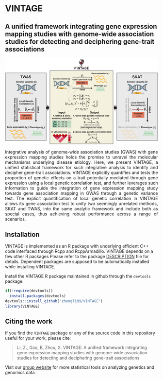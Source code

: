 # VINTAGE
## A unified framework integrating gene expression mapping studies with genome-wide association studies for detecting and deciphering gene-trait associations
![scheme](https://github.com/zhengli09/VINTAGE/blob/master/docs/schematic.png)
<p align="justify"> Integrative analysis of genome-wide association studies 
(GWAS) with gene expression mapping studies holds the promise to unravel the 
molecular mechanisms underlying disease etiology. Here, we present VINTAGE, 
a unified statistical framework for such integrative analysis to identify and 
decipher gene-trait associations. VINTAGE explicitly quantifies and tests the 
proportion of genetic effects on a trait potentially mediated through gene 
expression using a local genetic correlation test, and further leverages such 
information to guide the integration of gene expression mapping study towards 
gene association mapping in GWAS through a genetic variance test. The explicit 
quantification of local genetic correlation in VINTAGE allows its gene 
association test to unify two seemingly unrelated methods, SKAT and TWAS, into 
the same analytic framework and include both as special cases, thus achieving 
robust performance across a range of scenarios.  </p>

## Installation
VINTAGE is implemented as an R package with underlying efficient C++ code 
interfaced through Rcpp and RcppArmadillo. VINTAGE depends on a few other R 
packages Please refer to the package [DESCRIPTION](https://github.com/zhengli09/VINTAGE/blob/master/DESCRIPTION) file 
for details. Dependent packages are supposed to be automatically installed while 
installing VINTAGE.

Install the VINTAGE R package maintained in github through the `devtools` package.
```r
if(!require(devtools))
  install.packages(devtools)
devtools::install_github("zhengli09/VINTAGE")
library(VINTAGE)
```

## Citing the work
If you find the `VINTAGE` package or any of the source code in this repository 
useful for your work, please cite:

> Li, Z., Gao, B, Zhou, X. VINTAGE: A unified framework integrating gene 
> expression mapping studies with genome-wide association studies for detecting 
> and deciphering gene-trait associations

Visit our [group website](https://xiangzhou.github.io/) for more statistical 
tools on analyzing genetics and genomics data.
